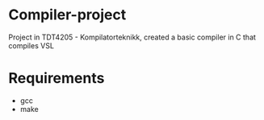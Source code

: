 # Compiler-project
Project in TDT4205 - Kompilatorteknikk, created a basic compiler in C that compiles VSL

# Requirements
- gcc
- make


